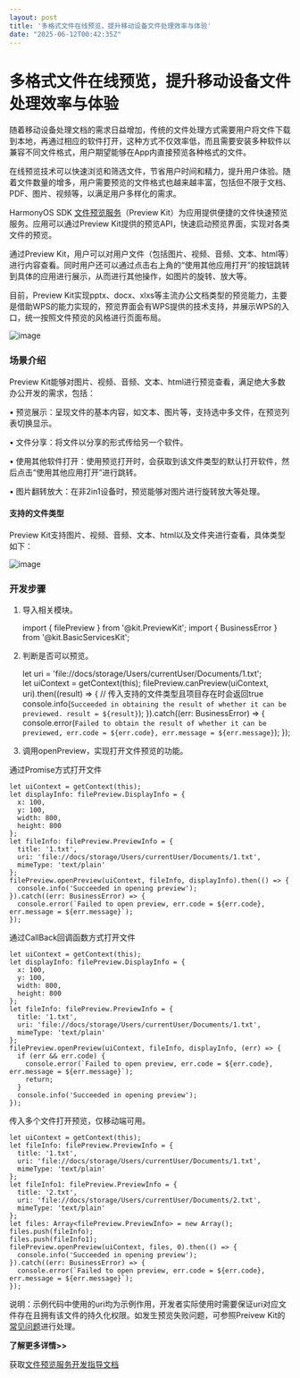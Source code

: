 ```yaml
---
layout: post
title: '多格式文件在线预览，提升移动设备文件处理效率与体验'
date: "2025-06-12T00:42:35Z"
---
```

多格式文件在线预览，提升移动设备文件处理效率与体验
=========================

随着移动设备处理文档的需求日益增加，传统的文件处理方式需要用户将文件下载到本地，再通过相应的软件打开，这种方式不仅效率低，而且需要安装多种软件以兼容不同文件格式，用户期望能够在App内直接预览各种格式的文件。

在线预览技术可以快速浏览和筛选文件，节省用户时间和精力，提升用户体验。随着文件数量的增多，用户需要预览的文件格式也越来越丰富，包括但不限于文档、PDF、图片、视频等，以满足用户多样化的需求。

HarmonyOS SDK [文件预览服务](https://developer.huawei.com/consumer/cn/doc/harmonyos-guides-V13/preview-introduction-V13?ha_source=hms1 " 文件预览服务")（Preview Kit）为应用提供便捷的文件快速预览服务。应用可以通过Preview Kit提供的预览API，快速启动预览界面，实现对各类文件的预览。

通过Preview Kit，用户可以对用户文件（包括图片、视频、音频、文本、html等）进行内容查看。同时用户还可以通过点击右上角的“使用其他应用打开”的按钮跳转到具体的应用进行展示，从而进行其他操作，如图片的旋转、放大等。

目前，Preview Kit实现pptx、docx、xlxs等主流办公文档类型的预览能力，主要是借助WPS的能力实现的，预览界面会有WPS提供的技术支持，并展示WPS的入口，统一按照文件预览的风格进行页面布局。

![image](https://img2024.cnblogs.com/blog/2396482/202506/2396482-20250611112133501-1351609307.gif)

### 场景介绍

Preview Kit能够对图片、视频、音频、文本、html进行预览查看，满足绝大多数办公开发的需求，包括：

• 预览展示：呈现文件的基本内容，如文本、图片等，支持选中多文件，在预览列表切换显示。

• 文件分享：将文件以分享的形式传给另一个软件。

• 使用其他软件打开：使用预览打开时，会获取到该文件类型的默认打开软件，然后点击“使用其他应用打开”进行跳转。

• 图片翻转放大：在非2in1设备时，预览能够对图片进行旋转放大等处理。

#### 支持的文件类型

Preview Kit支持图片、视频、音频、文本、html以及文件夹进行查看，具体类型如下：

![image](https://img2024.cnblogs.com/blog/2396482/202506/2396482-20250611112141977-519759217.png)

### 开发步骤

1.  导入相关模块。

    import { filePreview } from '@kit.PreviewKit';
    import { BusinessError } from '@kit.BasicServicesKit';
    

2.  判断是否可以预览。

    let uri = 'file://docs/storage/Users/currentUser/Documents/1.txt';  
    let uiContext = getContext(this);
    filePreview.canPreview(uiContext, uri).then((result) => {    // 传入支持的文件类型且项目存在时会返回true
      console.info(`Succeeded in obtaining the result of whether it can be previewed. result = ${result}`);
    }).catch((err: BusinessError) => {
      console.error(`Failed to obtain the result of whether it can be previewed, err.code = ${err.code}, err.message = ${err.message}`);
    });
    

3.  调用openPreview，实现打开文件预览的功能。

通过Promise方式打开文件

    let uiContext = getContext(this);
    let displayInfo: filePreview.DisplayInfo = {
      x: 100,
      y: 100,
      width: 800,
      height: 800
    };
    let fileInfo: filePreview.PreviewInfo = {
      title: '1.txt',
      uri: 'file://docs/storage/Users/currentUser/Documents/1.txt',
      mimeType: 'text/plain'
    };
    filePreview.openPreview(uiContext, fileInfo, displayInfo).then(() => {
      console.info('Succeeded in opening preview');
    }).catch((err: BusinessError) => {
      console.error(`Failed to open preview, err.code = ${err.code}, err.message = ${err.message}`);
    });
    

通过CallBack回调函数方式打开文件

    let uiContext = getContext(this);
    let displayInfo: filePreview.DisplayInfo = {
      x: 100,
      y: 100,
      width: 800,
      height: 800
    };
    let fileInfo: filePreview.PreviewInfo = {
      title: '1.txt',
      uri: 'file://docs/storage/Users/currentUser/Documents/1.txt',
      mimeType: 'text/plain'
    };
    filePreview.openPreview(uiContext, fileInfo, displayInfo, (err) => {
      if (err && err.code) {
        console.error(`Failed to open preview, err.code = ${err.code}, err.message = ${err.message}`);    
        return;
      }
      console.info('Succeeded in opening preview');
    });
    

传入多个文件打开预览，仅移动端可用。

    let uiContext = getContext(this);
    let fileInfo: filePreview.PreviewInfo = {
      title: '1.txt',
      uri: 'file://docs/storage/Users/currentUser/Documents/1.txt',
      mimeType: 'text/plain'
    };
    let fileInfo1: filePreview.PreviewInfo = {
      title: '2.txt',
      uri: 'file://docs/storage/Users/currentUser/Documents/2.txt',
      mimeType: 'text/plain'
    };
    let files: Array<filePreview.PreviewInfo> = new Array();
    files.push(fileInfo);
    files.push(fileInfo1);
    filePreview.openPreview(uiContext, files, 0).then(() => {
      console.info('Succeeded in opening preview');
    }).catch((err: BusinessError) => {
      console.error(`Failed to open preview, err.code = ${err.code}, err.message = ${err.message}`);
    });
    

说明：示例代码中使用的uri均为示例作用，开发者实际使用时需要保证uri对应文件存在且拥有该文件的持久化权限。如发生预览失败问题，可参照Preivew Kit的[常见问题](https://developer.huawei.com/consumer/cn/doc/harmonyos-guides-V13/preview-faq-V13?ha_source=hms1 "常见问题")进行处理。

**了解更多详情>>**

获取[文件预览服务开发指导文档](https://developer.huawei.com/consumer/cn/doc/harmonyos-guides-V13/preview-introduction-V13?ha_source=hms1 "文件预览服务开发指导文档")